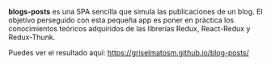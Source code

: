 **blogs-posts** es una SPA sencilla que simula las publicaciones de un blog. El objetivo perseguido con esta pequeña app es poner en práctica los conocimientos teóricos adquiridos de las librerías Redux, React-Redux y Redux-Thunk.

Puedes ver el resultado aquí:
https://griselmatosm.github.io/blog-posts/
